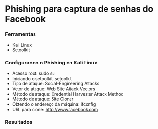 # Phishing para captura de senhas do Facebook

### Ferramentas 
  - Kali Linux
  - Setoolkit
### Configurando o Phishing no Kali Linux
  - Acesso root: sudo su
  - Iniciando o setoolkit: setoolkit
  - Tipo de ataque: Social-Engineering Attacks
  - Vetor de ataque: Web Site Attack Vectors
  - Método de ataque: Credential Harvester Attack Method 
  - Método de ataque: Site Cloner
  - Obtendo o endereço da máquina: ifconfig
  - URL para clone: http://www.facebook.com
### Resultados
